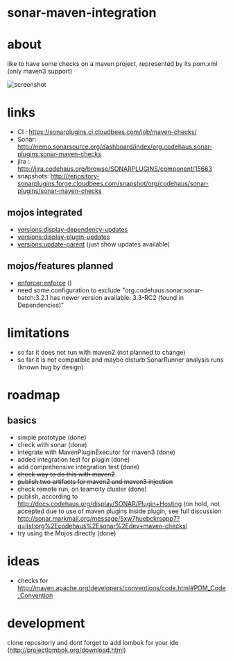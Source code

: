 sonar-maven-integration
=======================


# about #

like to have some checks on a maven project, represented by its pom.xml (only maven3 support)

![screenshot](https://github.com/SonarCommunity/sonar-maven-checks/blob/master/src/main/docs/screenshot.png?raw=true "screenshot")

# links #
* CI   : https://sonarplugins.ci.cloudbees.com/job/maven-checks/
* Sonar: http://nemo.sonarsource.org/dashboard/index/org.codehaus.sonar-plugins:sonar-maven-checks
* jira : http://jira.codehaus.org/browse/SONARPLUGINS/component/15663
* snapshots: http://repository-sonarplugins.forge.cloudbees.com/snapshot/org/codehaus/sonar-plugins/sonar-maven-checks

## mojos integrated ##

* [versions:display-dependency-updates](http://mojo.codehaus.org/versions-maven-plugin/display-dependency-updates-mojo.html)
* [versions:display-plugin-updates](http://mojo.codehaus.org/versions-maven-plugin/display-plugin-updates-mojo.html)
* [versions:update-parent](http://mojo.codehaus.org/versions-maven-plugin/update-parent-mojo.html) (just show updates available)

## mojos/features planned ##
* [enforcer:enforce](http://maven.apache.org/plugins/maven-enforcer-plugin/enforce-mojo.html) ()
* need some configuration to exclude "org.codehaus.sonar:sonar-batch:3.2.1 has newer version available: 3.3-RC2 (found in Dependencies)"

# limitations #

* so far it does not run with maven2 (not planned to change)
* so far it is not compatible and maybe disturb SonarRunner analysis runs (known bug by design)

# roadmap #

## basics ##
* simple prototype (done)
* check with sonar (done)
* integrate with MavenPluginExecutor for maven3 (done)
* added integration test for plugin (done)
* add comprehensive integration test (done)
* <del>check way to do this with maven2</del>
* <del>publish two artifacts for maven2 and maven3 injection</del>
* check remote run, on teamcity cluster (done)
* publish, according to http://docs.codehaus.org/display/SONAR/Plugin+Hosting (on hold, not accepted due to use of maven plugins inside plugin, see full discussion http://sonar.markmail.org/message/5xw7huebckrsopp7?q=list:org%2Ecodehaus%2Esonar%2Edev+maven-checks)
* try using the Mojos directly (done)

# ideas #
* checks for http://maven.apache.org/developers/conventions/code.html#POM_Code_Convention

# development #
clone repositoriy and dont forget to add lombok for your ide (http://projectlombok.org/download.html)
